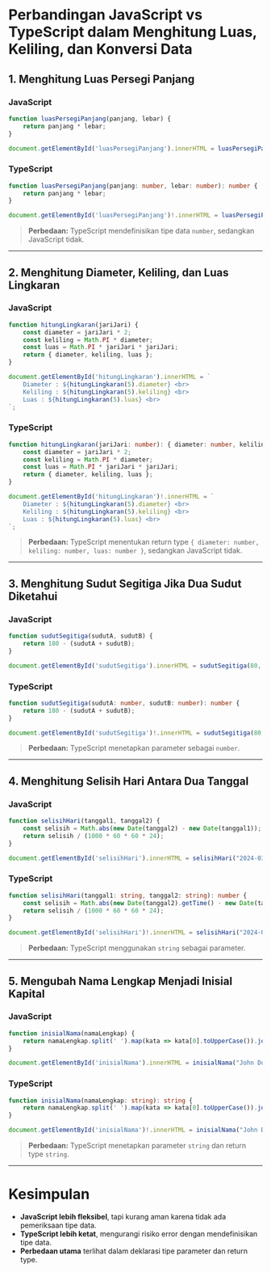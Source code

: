 # **Perbandingan JavaScript vs TypeScript dalam Menghitung Luas, Keliling, dan Konversi Data**

## **1. Menghitung Luas Persegi Panjang**
### **JavaScript**
```javascript
function luasPersegiPanjang(panjang, lebar) {
    return panjang * lebar;
}

document.getElementById('luasPersegiPanjang').innerHTML = luasPersegiPanjang(5, 3).toString();
```

### **TypeScript**
```typescript
function luasPersegiPanjang(panjang: number, lebar: number): number {
    return panjang * lebar;
}

document.getElementById('luasPersegiPanjang')!.innerHTML = luasPersegiPanjang(5, 3).toString();
```
> **Perbedaan:** TypeScript mendefinisikan tipe data `number`, sedangkan JavaScript tidak.

---

## **2. Menghitung Diameter, Keliling, dan Luas Lingkaran**
### **JavaScript**
```javascript
function hitungLingkaran(jariJari) {
    const diameter = jariJari * 2;
    const keliling = Math.PI * diameter;
    const luas = Math.PI * jariJari * jariJari;
    return { diameter, keliling, luas };
}

document.getElementById('hitungLingkaran').innerHTML = `
    Diameter : ${hitungLingkaran(5).diameter} <br>
    Keliling : ${hitungLingkaran(5).keliling} <br> 
    Luas : ${hitungLingkaran(5).luas} <br> 
`;
```

### **TypeScript**
```typescript
function hitungLingkaran(jariJari: number): { diameter: number, keliling: number, luas: number } {
    const diameter = jariJari * 2;
    const keliling = Math.PI * diameter;
    const luas = Math.PI * jariJari * jariJari;
    return { diameter, keliling, luas };
}

document.getElementById('hitungLingkaran')!.innerHTML = `
    Diameter : ${hitungLingkaran(5).diameter} <br>
    Keliling : ${hitungLingkaran(5).keliling} <br> 
    Luas : ${hitungLingkaran(5).luas} <br> 
`;
```
> **Perbedaan:** TypeScript menentukan return type `{ diameter: number, keliling: number, luas: number }`, sedangkan JavaScript tidak.

---

## **3. Menghitung Sudut Segitiga Jika Dua Sudut Diketahui**
### **JavaScript**
```javascript
function sudutSegitiga(sudutA, sudutB) {
    return 180 - (sudutA + sudutB);
}

document.getElementById('sudutSegitiga').innerHTML = sudutSegitiga(80, 65).toString();
```

### **TypeScript**
```typescript
function sudutSegitiga(sudutA: number, sudutB: number): number {
    return 180 - (sudutA + sudutB);
}

document.getElementById('sudutSegitiga')!.innerHTML = sudutSegitiga(80, 65).toString();
```
> **Perbedaan:** TypeScript menetapkan parameter sebagai `number`.

---

## **4. Menghitung Selisih Hari Antara Dua Tanggal**
### **JavaScript**
```javascript
function selisihHari(tanggal1, tanggal2) {
    const selisih = Math.abs(new Date(tanggal2) - new Date(tanggal1));
    return selisih / (1000 * 60 * 60 * 24);
}

document.getElementById('selisihHari').innerHTML = selisihHari("2024-03-19", "2024-03-21").toString();
```

### **TypeScript**
```typescript
function selisihHari(tanggal1: string, tanggal2: string): number {
    const selisih = Math.abs(new Date(tanggal2).getTime() - new Date(tanggal1).getTime());
    return selisih / (1000 * 60 * 60 * 24);
}

document.getElementById('selisihHari')!.innerHTML = selisihHari("2024-03-19", "2024-03-21").toString();
```
> **Perbedaan:** TypeScript menggunakan `string` sebagai parameter.

---

## **5. Mengubah Nama Lengkap Menjadi Inisial Kapital**
### **JavaScript**
```javascript
function inisialNama(namaLengkap) {
    return namaLengkap.split(' ').map(kata => kata[0].toUpperCase()).join('');
}

document.getElementById('inisialNama').innerHTML = inisialNama("John Doe");
```

### **TypeScript**
```typescript
function inisialNama(namaLengkap: string): string {
    return namaLengkap.split(' ').map(kata => kata[0].toUpperCase()).join('');
}

document.getElementById('inisialNama')!.innerHTML = inisialNama("John Doe");
```
> **Perbedaan:** TypeScript menetapkan parameter `string` dan return type `string`.

---

# **Kesimpulan**
- **JavaScript lebih fleksibel**, tapi kurang aman karena tidak ada pemeriksaan tipe data.
- **TypeScript lebih ketat**, mengurangi risiko error dengan mendefinisikan tipe data.
- **Perbedaan utama** terlihat dalam deklarasi tipe parameter dan return type.
 
